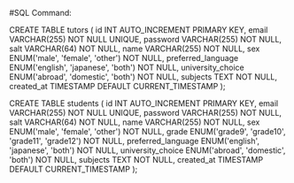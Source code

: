 #SQL Command:

CREATE TABLE tutors (
    id INT AUTO_INCREMENT PRIMARY KEY,
    email VARCHAR(255) NOT NULL UNIQUE,
    password VARCHAR(255) NOT NULL,
    salt VARCHAR(64) NOT NULL,
    name VARCHAR(255) NOT NULL,
    sex ENUM('male', 'female', 'other') NOT NULL,
    preferred_language ENUM('english', 'japanese', 'both') NOT NULL,
    university_choice ENUM('abroad', 'domestic', 'both') NOT NULL,
    subjects TEXT NOT NULL,
    created_at TIMESTAMP DEFAULT CURRENT_TIMESTAMP
);

CREATE TABLE students (
    id INT AUTO_INCREMENT PRIMARY KEY,
    email VARCHAR(255) NOT NULL UNIQUE,
    password VARCHAR(255) NOT NULL,
    salt VARCHAR(64) NOT NULL,
    name VARCHAR(255) NOT NULL,
    sex ENUM('male', 'female', 'other') NOT NULL,
    grade ENUM('grade9', 'grade10', 'grade11', 'grade12') NOT NULL,
    preferred_language ENUM('english', 'japanese', 'both') NOT NULL,
    university_choice ENUM('abroad', 'domestic', 'both') NOT NULL,
    subjects TEXT NOT NULL,
    created_at TIMESTAMP DEFAULT CURRENT_TIMESTAMP
);
